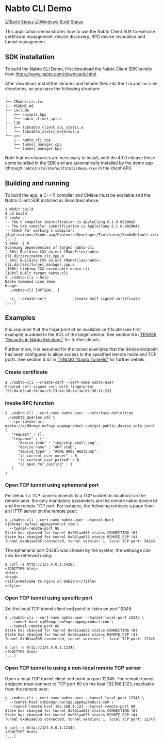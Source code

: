 # Nabto CLI Demo

[![Build Status][1]][2] [![Windows Build Status][3]][4]

[1]: https://travis-ci.org/nabto/nabto-cli.svg?branch=master
[2]: https://travis-ci.org/nabto/nabto-cli
[3]: https://ci.appveyor.com/api/projects/status/github/nabto/nabto-cli?svg=true&branch=master
[4]: https://ci.appveyor.com/project/nabto/nabto-cli

This application demonstrates how to use the Nabto Client SDK to exercise certificate management, device discovery, RPC device invocation and tunnel management.

## SDK installation

To build the Nabto CLI Demo, first download the Nabto Client SDK bundle from https://www.nabto.com/downloads.html. 

After download, install the libraries and header files into the `lib` and `include` directories, so you have the following structure:

```console
.
├── CMakeLists.txt
├── README.md
├── include
│   ├── cxxopts.hpp
│   └── nabto_client_api.h
├── lib
│   ├── libnabto_client_api_static.a
│   └── libnabto_static_external.a
└── src
    ├── nabto_cli.cpp
    ├── tunnel_manager.cpp
    └── tunnel_manager.hpp
```

Note that no resources are necessary to install, with the 4.1.0 release these come bundled in the SDK and are automatically installed by the demo app (through `nabtoInstallDefaultStaticResources` in the client API).

## Building and running

To build the app, a C++11 compiler and CMake must be available and the Nabto Client SDK installed as described above:

```console
$ mkdir build
$ cd build
$ cmake ..
-- The C compiler identification is AppleClang 8.1.0.8020042
-- The CXX compiler identification is AppleClang 8.1.0.8020042
-- Check for working C compiler: /Applications/Xcode.app/Contents/Developer/Toolchains/XcodeDefault.xctoolchain/usr/bin/cc
[...]
$ make -j 9
Scanning dependencies of target nabto-cli
[ 66%] Building CXX object CMakeFiles/nabto-cli.dir/src/nabto_cli.cpp.o
[ 66%] Building CXX object CMakeFiles/nabto-cli.dir/src/tunnel_manager.cpp.o
[100%] Linking CXX executable nabto-cli
[100%] Built target nabto-cli
$ ./nabto-cli --help
Nabto Command Line demo
Usage:
  ./nabto-cli [OPTION...]

  -c, --create-cert             Create self signed certificate
[...]
```

## Examples

It is assumed that the fingerprint of an available certificate (see first example) is added to the ACL of the target device. See section 8 in [TEN036 "Security in Nabto Solutions"](https://www.nabto.com/downloads/docs/TEN036%20Security%20in%20Nabto%20Solutions.pdf) for further details.

Further more, it is assumed for the tunnel examples that the device endpoint has been configured to allow access to the specified remote hosts and TCP ports. See section 4.4.1 in [TEN030 "Nabto Tunnels"](https://www.nabto.com/downloads/docs/TEN030%20Nabto%20Tunnels.pdf) for further details.


### Create certificate

```console
$ ./nabto-cli --create-cert --cert-name nabto-user
Created self signed cert with fingerprint [53:84:b3:a6:f6:4a:c5:73:4e:5d:7a:3a:62:36:11:21]
```


### Invoke RPC function

```console
$ ./nabto-cli --cert-name nabto-user --interface-definition ../unabto_queries.xml \
  --rpc-invoke-url nabto://xj00cmgr.nw7xqz.appmyproduct.com/get_public_device_info.json? 
{
   "request" : {},
   "response" : {
      "device_icon" : "img/chip-small.png",
      "device_name" : "AMP stub",
      "device_type" : "ACME 9002 Heatpump",
      "is_current_user_owner" : 0,
      "is_current_user_paired" : 0,
      "is_open_for_pairing" : 1
   }
}
```


### Open TCP tunnel using ephemeral port

Per default a TCP tunnel connects to a TCP socket on localhost on the remote peer, the only mandatory parameters are the remote nabto device id and the remote TCP port. For instance, the following retrieves a page from an HTTP server on the remote peer:

```console
$ ./nabto-cli --cert-name nabto-user --tunnel-host xj00cmgr.nw7xqz.appmyproduct.com \
  --tunnel-remote-port 80
State has changed for tunnel 0x961aa635 status CONNECTING (0)
State has changed for tunnel 0x961aa635 status REMOTE_P2P (4)
Tunnel 0x961aa635 connected, tunnel version: 1, local TCP port: 54285
```

The ephemeral port 54285 was chosen by the system, the webpage can now be retrieved using:

```console
$ curl -s http://127.0.0.1:54285
<!DOCTYPE html>
<html>
<head>
<title>Welcome to nginx on Debian!</title>
<style>
```


### Open TCP tunnel using specific port 

Set the local TCP tunnel client end point to listen on port 12345:

```console
$ ./nabto-cli --cert-name nabto-user --tunnel-local-port 12345 \
  --tunnel-host xj00cmgr.nw7xqz.appmyproduct.com \
  --tunnel-remote-port 80
State has changed for tunnel 0x961aa635 status CONNECTING (0)
State has changed for tunnel 0x961aa635 status REMOTE_P2P (4)
Tunnel 0x961aa635 connected, tunnel version: 1, local TCP port: 12345
```

```console
$ curl -s http://127.0.0.1:12345
<!DOCTYPE html>
[...]
```


### Open TCP tunnel to using a non-local remote TCP server

Open a local TCP tunnel client end point on port 12345. The remote tunnel endpoint must connect to TCP port 80 on the host 192.168.1.123, reachable from the remote peer:

```console
$ ./nabto-cli --cert-name nabto-user --tunnel-local-port 12345 \
  --tunnel-host xj00cmgr.nw7xqz.appmyproduct.com \
  --tunnel-remote-host 192.168.1.123 --tunnel-remote-port 80
State has changed for tunnel 0x961aa635 status CONNECTING (0)
State has changed for tunnel 0x961aa635 status REMOTE_P2P (4)
Tunnel 0x961aa635 connected, tunnel version: 1, local TCP port: 12345
```

```console
$ curl -s http://127.0.0.1:12345
<!DOCTYPE html>
[...]
```

